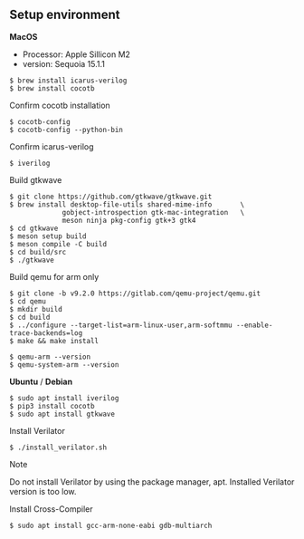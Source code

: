 ## Setup environment

__MacOS__
- Processor: Apple Sillicon M2
- version: Sequoia 15.1.1

```shell
$ brew install icarus-verilog
$ brew install cocotb
```

Confirm cocotb installation
```shell
$ cocotb-config
$ cocotb-config --python-bin
```

Confirm icarus-verilog
```shell
$ iverilog
```

Build gtkwave
```shell
$ git clone https://github.com/gtkwave/gtkwave.git
$ brew install desktop-file-utils shared-mime-info       \
             gobject-introspection gtk-mac-integration   \
             meson ninja pkg-config gtk+3 gtk4
$ cd gtkwave
$ meson setup build
$ meson compile -C build
$ cd build/src
$ ./gtkwave
```

Build qemu for arm only
```shell
$ git clone -b v9.2.0 https://gitlab.com/qemu-project/qemu.git
$ cd qemu
$ mkdir build
$ cd build
$ ../configure --target-list=arm-linux-user,arm-softmmu --enable-trace-backends=log
$ make && make install
```
```shell
$ qemu-arm --version
$ qemu-system-arm --version
```

**Ubuntu** / **Debian**
```shell
$ sudo apt install iverilog
$ pip3 install cocotb
$ sudo apt install gtkwave
```

Install Verilator
```shell
$ ./install_verilator.sh
```
> [!NOTE]
> Do not install Verilator by using the package manager, apt.
> Installed Verilator version is too low.

Install Cross-Compiler
```shell
$ sudo apt install gcc-arm-none-eabi gdb-multiarch
```
